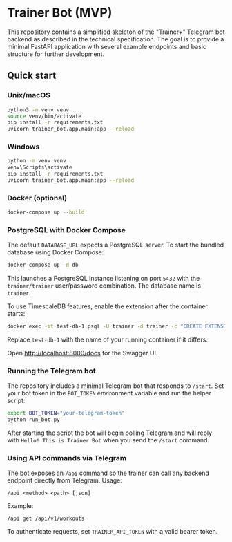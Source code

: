 # Trainer Bot (MVP)

This repository contains a simplified skeleton of the "Trainer+" Telegram bot backend as described in the technical specification. The goal is to provide a minimal FastAPI application with several example endpoints and basic structure for further development.

## Quick start

### Unix/macOS

```bash
python3 -m venv venv
source venv/bin/activate
pip install -r requirements.txt
uvicorn trainer_bot.app.main:app --reload
```

### Windows

```bash
python -m venv venv
venv\Scripts\activate
pip install -r requirements.txt
uvicorn trainer_bot.app.main:app --reload
```

### Docker (optional)

```bash
docker-compose up --build
```

### PostgreSQL with Docker Compose

The default `DATABASE_URL` expects a PostgreSQL server. To start the bundled
database using Docker Compose:

```bash
docker-compose up -d db
```

This launches a PostgreSQL instance listening on port `5432` with the
`trainer/trainer` user/password combination. The database name is `trainer`.

To use TimescaleDB features, enable the extension after the container starts:

```bash
docker exec -it test-db-1 psql -U trainer -d trainer -c "CREATE EXTENSION IF NOT EXISTS timescaledb"
```

Replace `test-db-1` with the name of your running container if it differs.

Open <http://localhost:8000/docs> for the Swagger UI.

### Running the Telegram bot

The repository includes a minimal Telegram bot that responds to `/start`.
Set your bot token in the `BOT_TOKEN` environment variable and run the helper
script:

```bash
export BOT_TOKEN="your-telegram-token"
python run_bot.py
```

After starting the script the bot will begin polling Telegram and will
reply with `Hello! This is Trainer Bot` when you send the `/start` command.

### Using API commands via Telegram

The bot exposes an `/api` command so the trainer can call any backend endpoint
directly from Telegram. Usage:

```text
/api <method> <path> [json]
```

Example:

```text
/api get /api/v1/workouts
```

To authenticate requests, set `TRAINER_API_TOKEN` with a valid bearer token.
